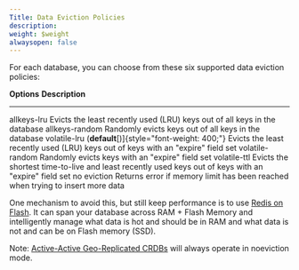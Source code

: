 ```yaml
---
Title: Data Eviction Policies
description: 
weight: $weight
alwaysopen: false
---
```

For each database, you can choose from these six supported data eviction
policies:

  **Options**                                               **Description**
  --------------------------------------------------------- ------------------------------------------------------------------------------------------------------
  allkeys-lru                                               Evicts the least recently used (LRU) keys out of all keys in the database
  allkeys-random                                            Randomly evicts keys out of all keys in the database
  volatile-lru (**default**[)]{style="font-weight: 400;"}   Evicts the least recently used (LRU) keys out of keys with an "expire" field set
  volatile-random                                           Randomly evicts keys with an "expire" field set
  volatile-ttl                                              Evicts the shortest time-to-live and least recently used keys out of keys with an "expire" field set
  no eviction                                               Returns error if memory limit has been reached when trying to insert more data

One mechanism to avoid this, but still keep performance is to use [Redis
on
Flash](/redis-enterprise-documentation/concepts-architecture/memory-architecture/redis-flash/).
It can span your database across RAM + Flash Memory and intelligently
manage what data is hot and should be in RAM and what data is not and
can be on Flash memory (SSD).

Note: [Active-Active Geo-Replicated
CRDBs](/redis-enterprise-documentation/administering/intercluster-replication/crdbs/)
will always operate in noeviction mode.
